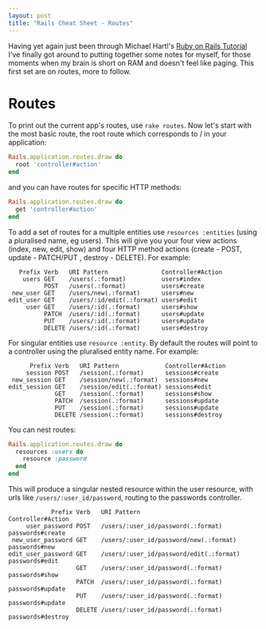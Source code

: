 ```yaml
---
layout: post
title: "Rails Cheat Sheet - Routes"
---
```


Having yet again just been through Michael Hartl's [Ruby on Rails Tutorial](www.railstutorial.org) I've finally got around to putting together some notes for myself, for those moments when my brain is short on RAM and doesn't feel like paging. This first set are on routes, more to follow.

# Routes
To print out the current app's routes, use `rake routes`. Now let's start with the most basic route, the root route which corresponds to / in your application:

~~~ruby
Rails.application.routes.draw do
  root 'controller#action'
end
~~~

and you can have routes for specific HTTP methods:

~~~ruby
Rails.application.routes.draw do
  get 'controller#action'
end
~~~

To add a set of routes for a multiple entities use `resources :entities` (using a pluralised name, eg users). This will give you your four view actions (index, new, edit, show) and four HTTP method actions (create - POST, update - PATCH/PUT , destroy - DELETE). For example:

~~~
   Prefix Verb   URI Pattern               Controller#Action
    users GET    /users(.:format)          users#index
          POST   /users(.:format)          users#create
 new_user GET    /users/new(.:format)      users#new
edit_user GET    /users/:id/edit(.:format) users#edit
     user GET    /users/:id(.:format)      users#show
          PATCH  /users/:id(.:format)      users#update
          PUT    /users/:id(.:format)      users#update
          DELETE /users/:id(.:format)      users#destroy
~~~

For singular entities use `resource :entity`. By default the routes will point to a controller using the pluralised entity name. For example:

~~~
      Prefix Verb   URI Pattern             Controller#Action
     session POST   /session(.:format)      sessions#create
 new_session GET    /session/new(.:format)  sessions#new
edit_session GET    /session/edit(.:format) sessions#edit
             GET    /session(.:format)      sessions#show
             PATCH  /session(.:format)      sessions#update
             PUT    /session(.:format)      sessions#update
             DELETE /session(.:format)      sessions#destroy
~~~

You can nest routes:

~~~ruby
Rails.application.routes.draw do
  resources :users do
    resource :password
  end
end
~~~

This will produce a singular nested resource within the user resource, with urls like `/users/:user_id/password`, routing to the passwords controller.

~~~
            Prefix Verb   URI Pattern                             Controller#Action
     user_password POST   /users/:user_id/password(.:format)      passwords#create
 new_user_password GET    /users/:user_id/password/new(.:format)  passwords#new
edit_user_password GET    /users/:user_id/password/edit(.:format) passwords#edit
                   GET    /users/:user_id/password(.:format)      passwords#show
                   PATCH  /users/:user_id/password(.:format)      passwords#update
                   PUT    /users/:user_id/password(.:format)      passwords#update
                   DELETE /users/:user_id/password(.:format)      passwords#destroy
~~~
